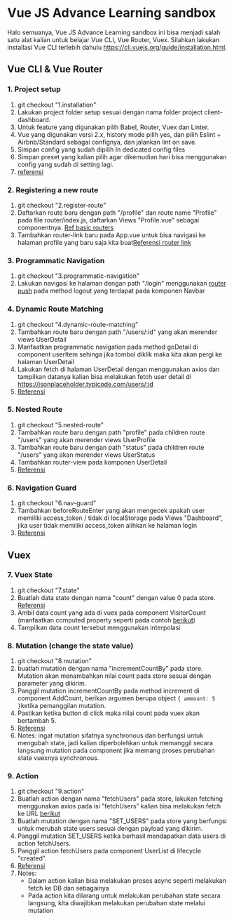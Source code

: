 # Vue JS Advance Learning sandbox

Halo semuanya, Vue JS Advance Learning sandbox ini bisa menjadi salah satu alat kalian untuk belajar Vue CLI, Vue Router, Vuex. Silahkan lakukan installasi Vue CLI terlebih dahulu https://cli.vuejs.org/guide/installation.html. 

## Vue CLI & Vue Router

### 1. Project setup

1. git checkout "1.installation"
2. Lakukan project folder setup sesuai dengan nama folder project client-dashboard.
3. Untuk feature yang digunakan pilih Babel, Router, Vuex dan Linter. 
4. Vue yang digunakan versi 2.x, history mode pilih yes, dan pilih Eslint + Airbnb/Standard sebagai confignya, dan jalankan lint on save.
5. Simpan config yang sudah dipilih In dedicated config files
6. Simpan preset yang kalian pilih agar dikemudian hari bisa menggunakan config yang sudah di setting lagi.
7. [referensi](https://cli.vuejs.org/guide/creating-a-project.html#vue-create)

### 2. Registering a new route

1. git checkout "2.register-route"
2. Daftarkan route baru dengan path "/profile" dan route name "Profile" pada file router/index.js, daftarkan Views "Profile.vue" sebagai componentnya. [Ref basic routers](https://router.vuejs.org/guide/#html)
3. Tambahkan router-link baru pada App.vue untuk bisa navigasi ke halaman profile yang baru saja kita buat[Referensi router link](https://router.vuejs.org/api/#router-link)

### 3. Programmatic Navigation

1. git checkout "3.programmatic-navigation"
2. Lakukan navigasi ke halaman dengan path "/login" menggunakan [router push](https://router.vuejs.org/guide/essentials/navigation.html) pada method logout yang terdapat pada komponen Navbar

### 4. Dynamic Route Matching

1. git checkout "4.dynamic-route-matching"
2. Tambahkan route baru dengan path "/users/:id" yang akan merender views UserDetail
3. Manfaatkan programmatic navigation pada method goDetail di component userItem sehinga jika tombol diklik maka kita akan pergi ke halaman UserDetail
4. Lakukan fetch di halaman UserDetail dengan menggunakan axios dan tampilkan datanya kalian bisa melakukan fetch user detail di https://jsonplaceholder.typicode.com/users/:id
5. [Referensi](https://router.vuejs.org/guide/essentials/dynamic-matching.html)

### 5. Nested Route

1. git checkout "5.nested-route"
2. Tambahkan route baru dengan path "profile" pada children route "/users" yang akan merender views UserProfile
3. Tambahkan route baru dengan path "status" pada children route "/users" yang akan merender views UserStatus
4. Tambahkan router-view pada komponen UserDetail
5. [Referensi](https://router.vuejs.org/guide/essentials/nested-routes.html)

### 6. Navigation Guard

1. git checkout "6.nav-guard"
2. Tambahkan beforeRouteEnter yang akan mengecek apakah user memiliki access_token / tidak di localStorage pada Views "Dashboard", jika user tidak memiliki access_token alihkan ke halaman login
5. [Referensi](https://router.vuejs.org/guide/advanced/navigation-guards.html#global-before-guards)

## Vuex

### 7. Vuex State

1. git checkout "7.state"
2. Buatlah data state dengan nama "count" dengan value 0 pada store. [Referensi](https://vuex.vuejs.org/guide/)
3. Ambil data count yang ada di vuex pada component VisitorCount (manfaatkan computed property seperti pada contoh [berikut](https://vuex.vuejs.org/guide/state.html))
4. Tampilkan data count tersebut menggunakan interpolasi

### 8. Mutation (change the state value)

1. git checkout "8.mutation"
2. buatlah mutation dengan nama "incrementCountBy" pada store. Mutation akan menambahkan nilai count pada store sesuai dengan parameter yang dikirim.
3. Panggil mutation incrementCountBy pada method increment di component AddCount, berikan argumen berupa object ```{ ammount: 5 }```ketika pemanggilan mutation.
4. Pastikan ketika button di click maka nilai count pada vuex akan bertambah 5.
5. [Referensi](https://vuex.vuejs.org/guide/mutations.html)
6. Notes: ingat mutation sifatnya synchronous dan berfungsi untuk mengubah state, jadi kalian diperbolehkan untuk memanggil secara langsung mutation pada component jika memang proses perubahan state vuexnya synchronous.

### 9. Action

1. git checkout "9.action"
2. Buatlah action dengan nama "fetchUsers" pada store, lakukan fetching menggunakan axios pada isi "fetchUsers" kalian bisa melakukan fetch ke URL [berikut](https://jsonplaceholder.typicode.com/users)
3. Buatlah mutation dengan nama "SET_USERS" pada store yang berfungsi untuk merubah state users sesuai dengan payload yang dikirim.
4. Panggil mutation SET_USERS ketika berhasil mendapatkan data users di action fetchUsers.
5. Panggil action fetchUsers pada component UserList di lifecycle "created".
6. [Referensi](https://vuex.vuejs.org/guide/actions.html)
7. Notes:
   - Dalam action kalian bisa melakukan proses async seperti melakukan fetch ke DB dan sebagainya
   - Pada action kita dilarang untuk melakukan perubahan state secara langsung, kita diwajibkan melakukan perubahan state melalui mutation

